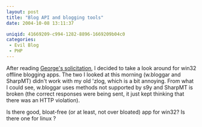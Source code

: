 ```yaml
---
layout: post
title: "Blog API and blogging tools"
date: 2004-10-08 13:11:37

uniqid: 41669209-c994-1282-8896-1669209b04c0
categories: 
 - Evil Blog
 - PHP
---
```

<p>After reading <a href="http://www.schlossnagle.org/~george/blog/archives/285_Soliciting_Opinions.html">George's solicitation</a>, I decided to take a look around for win32 offline blogging apps.  The two I looked at this morning (w.bloggar and SharpMT) didn't work with my old 'zlog, which is a bit annoying.  From what I could see, w.bloggar uses methods not supported by s9y and SharpMT is broken (the correct responses were being sent, it just kept thinking that there was an HTTP violation).   </p>
<p>Is there good, bloat-free (or at least, not over bloated) app for win32? Is there one for linux ?  </p>
